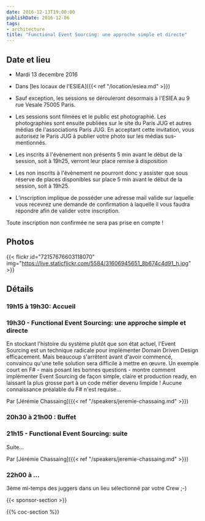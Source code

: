 ```yaml
---
date: 2016-12-13T19:00:00
publishDate: 2016-12-06
tags:
- architecture
title: "Functional Event Sourcing: une approche simple et directe"
---
```


## Date et lieu

- Mardi 13 decembre 2016
- Dans [les locaux de l'ESIEA]({{< ref "/location/esiea.md" >}})

- Sauf exception, les sessions se dérouleront désormais à l'ESIEA au 9 rue Vesale 75005 Paris.
- Les sessions sont filmées et le public est photographié. Les photographies sont ensuite publiées sur le site du Paris JUG et autres médias de l'associations Paris JUG. En acceptant cette invitation, vous autorisez le Paris JUG à publier votre photo sur les médias sus-mentionnés.
- Les inscrits à l'évènement non présents 5 min avant le début de la session, soit à 19h25, verront leur place remise à disposition
- Les non inscrits à l'évènement ne pourront donc y assister que sous réserve de places disponibles sur place 5 min avant le début de la session, soit à 19h25.
- L’inscription implique de posséder une adresse mail valide sur laquelle vous recevrez une demande de confirmation à laquelle il vous faudra répondre afin de valider votre inscription.

Toute inscription non confirmée ne sera pas prise en compte !

## Photos

{{< flickr id="72157676603118070" img="https://live.staticflickr.com/5584/31606945651_8b674c4d91_h.jpg" >}}

## Détails

### 19h15 à 19h30: Accueil

### 19h30 - Functional Event Sourcing: une approche simple et directe

En stockant l'histoire du système plutôt que son état actuel, l'Event Sourcing est un technique radicale pour implémenter Domain Driven Design efficacement. Mais beaucoup s'arrêtent avant d'avoir commencé, convaincu qu'une telle solution sera difficile à mettre en œuvre.
Un exemple court en F# - mais posant les bonnes questions - montre comment implémenter Event Sourcing de façon simple, claire et production ready, en laissant la plus grosse part à un code métier devenu limpide !
Aucune connaissance préalable du F# n'est requise…

Par [Jérémie Chassaing]({{< ref "/speakers/jeremie-chassaing.md" >}})

### 20h30 à 21h00 : Buffet

### 21h15 - Functional Event Sourcing: suite

Suite...

Par [Jérémie Chassaing]({{< ref "/speakers/jeremie-chassaing.md" >}})

### 22h00 à ...

3ème mi-temps des juggers dans un lieu sélectionné par votre Crew ;-)

{{< sponsor-section >}}

{{% coc-section %}}
